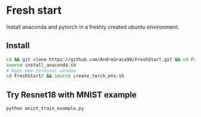 # Fresh start

Install anaconda and pytorch in a freshly created ubuntu environment.

## Install

```bash
cd && git clone https://github.com/AndreGraca98/FreshStart.git && cd FreshStart/
source install_anaconda.sh
# Open new terminal window
cd FreshStart/ && source create_torch_env.sh
```

## Try Resnet18 with MNIST example

```bash
python mnist_train_example.py
```
